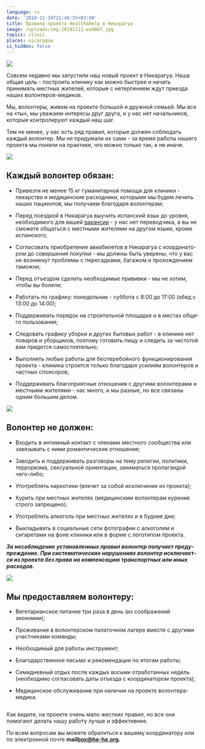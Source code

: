 ```yaml
---
language: ru
date: '2018-11-14T21:48:55+03:00'
title: Правила проекта Health&Help в Никарагуа
image: /uploads/img-20181111-wa0007.jpg
topics: clinic
places: nicaragua
is_hidden: false
---
```

![](/uploads/img-20181111-wa0007.jpg)

Совсем недавно мы запустили наш новый проект в Никарагуа. Наша общая цель -  построить клинику как можно быстрее и начать принимать  местных жителей, которые с нетерпением ждут приезда наших волонтеров-медиков.



Мы, волонтеры, живем на проекте большой и дружной семьей. Мы все на «ты», мы уважаем интересы друг друга, и у нас нет начальников, которые контролируют каждый наш шаг. 



Тем не менее, у нас есть ряд правил, которые должен соблюдать каждый волонтер. Мы не придумали их сами - за время работы нашего проекта мы поняли на практике, что можно только так, а не иначе.



![](/uploads/www.lexiehc.com-20180920_0843460001guatemala_.jpg)

## Каждый волонтер обязан:

* При­вез­ти не менее 15 кг  гу­ма­ни­тар­ной по­мощи для кли­ни­ки - лекарства и медицинские расходники, которыми мы  будем лечить  наших пациентов, мы получаем благодаря волонтерам;



* Пе­ред по­езд­кой в Никарагуа вы­учить ис­пан­ский язык до уровня, необходимого для вашей [вакансии](https://help.he-he.org/ru/guatemala/urovni-vladeniya-ispanskim/)  - у нас нет переводчика, а вы не сможете общаться с местными жителями  на другом языке, кроме испанского;



* Со­гла­со­вать при­об­ре­те­ние авиа­би­ле­тов в Никарагуа с ко­ор­ди­на­то­ром до со­вер­ше­ния по­куп­ки - мы должны быть уверены, что у вас не возникнут проблемы с пересадками, багажом и прохождением таможни;



* Перед отъездом сделать необходимые прививки - мы не хотим, чтобы вы болели;



* Ра­бо­тать по гра­фи­ку: по­не­дель­ни­к - суббота с 8:00 до 17:00 (обед с 13:00 до 14:00);



* Под­дер­жи­вать по­ря­док на стро­и­тель­ной пло­щад­ке и в ме­стах об­ще­го поль­зо­ва­ния;



* Следовать графику уборки и других бытовых работ - в клинике нет поваров и уборщиков, поэтому готовить пищу и следить за чистотой вам придется самостоятельно;



* Вы­пол­нять лю­бые ра­бо­ты для бес­пе­ре­бой­но­го функ­ци­о­ни­ро­ва­ния про­ек­та -  клиника строится только благодаря усилиям волонтеров и частных спонсоров;



* Поддерживать благоприятные отношения с другими волонтерами и местными жителями - нас много, и мы разные, но все связаны одним большим делом.



![](/uploads/h-h-158-из-206-.jpg)

## Волонтер не должен:

* Входить в интимный контакт с членами местного сообщества или завязывать с ними романтические отношения;



* Заводить и поддерживать разговоры на тему религии, политики, терроризма, сексуальной ориентации, заниматься пропагандой чего-либо;



* Употреблять наркотики (влечет за собой исключение из проекта);



* Курить при местных жителях (медицинским волонтерам курение строго запрещено);



* Употреблять алкоголь при местных жителях и в будние дни;



* Выкладывать в социальные сети фотографии с алкоголем и сигаретами на фоне клиники или в форме с логотипом проекта.



_**За несо­блю­де­ние уста­нов­лен­ных пра­вил во­лон­те­р получает пре­ду­пре­жде­ние. При си­сте­ма­ти­че­ских  на­ру­ше­ни­ях во­лон­тер ис­клю­ча­ет­ся из про­ек­та без права на ком­пен­са­цию транс­порт­ных или иных рас­хо­дов.**_

![](/uploads/img-20181111-wa0040.jpg)

## Мы предоставляем волонтеру:

* Вегетарианское пи­та­ние три раза в день (из соображений экономии);



* Про­жи­ва­ние в во­лон­тер­ском палаточном лагере вместе  с дру­ги­ми участ­ни­ка­ми ко­ман­ды;



* Необходимый для работы инструмент;



* Бла­го­дар­ствен­ное пись­мо и ре­ко­мен­да­ции по итогам работы;



* Семидневный отдых после каждых восьми отработанных недель (необходимо согласовать даты отъезда с координатором проекта);



* Медицинское обслуживание при наличии на проекте волонтера-медика.

![]()

Как видите, на проекте очень мало жестких правил, но все они помогают делать нашу работу лучше и эффективнее.

По всем вопросам вы можете обратиться к вашему координатору или по электронной почте **mail­box@he-he.org.**
